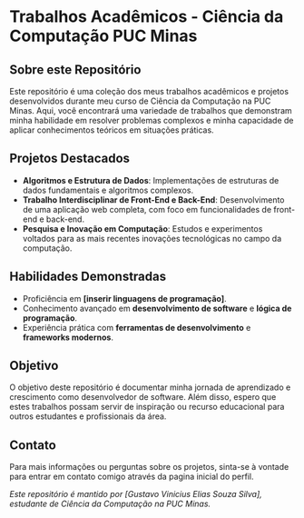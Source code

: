 # Trabalhos Acadêmicos - Ciência da Computação PUC Minas

## Sobre este Repositório
Este repositório é uma coleção dos meus trabalhos acadêmicos e projetos desenvolvidos durante meu curso de Ciência da Computação na PUC Minas. Aqui, você encontrará uma variedade de trabalhos que demonstram minha habilidade em resolver problemas complexos e minha capacidade de aplicar conhecimentos teóricos em situações práticas.

## Projetos Destacados
- **Algoritmos e Estrutura de Dados**: Implementações de estruturas de dados fundamentais e algoritmos complexos.
- **Trabalho Interdisciplinar de Front-End e Back-End**: Desenvolvimento de uma aplicação web completa, com foco em funcionalidades de front-end e back-end.
- **Pesquisa e Inovação em Computação**: Estudos e experimentos voltados para as mais recentes inovações tecnológicas no campo da computação.

## Habilidades Demonstradas
- Proficiência em **[inserir linguagens de programação]**.
- Conhecimento avançado em **desenvolvimento de software** e **lógica de programação**.
- Experiência prática com **ferramentas de desenvolvimento** e **frameworks modernos**.

## Objetivo
O objetivo deste repositório é documentar minha jornada de aprendizado e crescimento como desenvolvedor de software. Além disso, espero que estes trabalhos possam servir de inspiração ou recurso educacional para outros estudantes e profissionais da área.

## Contato
Para mais informações ou perguntas sobre os projetos, sinta-se à vontade para entrar em contato comigo através da pagina inicial do perfil.

*Este repositório é mantido por [Gustavo Vinicius Elias Souza Silva], estudante de Ciência da Computação na PUC Minas.*
